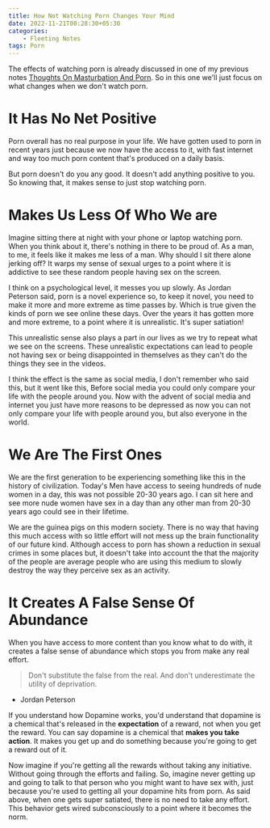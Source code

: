 ```yaml
---
title: How Not Watching Porn Changes Your Mind
date: 2022-11-21T00:28:30+05:30
categories: 
    - Fleeting Notes
tags: Porn
---
```

The effects of watching porn is already discussed in one of my previous notes [Thoughts On Masturbation And Porn](https://exiasgarden.pages.dev/posts/thoughts-on-masturbation-and-porn). So in this one we'll just focus on what changes when we don't watch porn.

# It Has No Net Positive
Porn overall has no real purpose in your life. We have gotten used to porn in recent years just because we now have the access to it, with fast internet and way too much porn content that's produced on a daily basis.

But porn doesn't do you any good. It doesn't add anything positive to you. So knowing that, it makes sense to just stop watching porn.

# Makes Us Less Of Who We are
Imagine sitting there at night with your phone or laptop watching porn. When you think about it, there's nothing in there to be proud of. As a man, to me, it feels like it makes me less of a man. Why should I sit there alone jerking off? It warps my sense of sexual urges to a point where it is addictive to see these random people having sex on the screen.

I think on a psychological level, it messes you up slowly. As Jordan Peterson said, porn is a novel experience so, to keep it novel, you need to make it more and more extreme as time passes by. Which is true given the kinds of porn we see online these days. Over the years it has gotten more and more extreme, to a point where it is unrealistic. It's super satiation!

This unrealistic sense also plays a part in our lives as we try to repeat what we see on the screens. These unrealistic expectations can lead to people not having sex or being disappointed in themselves as they can't do the things they see in the videos.

I think the effect is the same as social media, I don't remember who said this, but it went like this, Before social media you could only compare your life with the people around you. Now with the advent of social media and internet you just have more reasons to be depressed as now you can not only compare your life with people around you, but also everyone in the world.

# We Are The First Ones
We are the first generation to be experiencing something like this in the history of civilization. Today's Men have access to seeing hundreds of nude women in a day, this was not possible 20-30 years ago. I can sit here and see more nude women have sex in a day than any other man from 20-30 years ago could see in their lifetime.

We are the guinea pigs on this modern society. There is no way that having this much access with so little effort will not mess up the brain functionality of our future kind. Although access to porn has shown a reduction in sexual crimes in some places but, it doesn't take into account the that the majority of the people are average people who are using this medium to slowly destroy the way they perceive sex as an activity.

# It Creates A False Sense Of Abundance
When you have access to more content than you know what to do with, it creates a false sense of abundance which stops you from make any real effort.

> Don't substitute the false from the real.
> And don't underestimate the utility of deprivation.
* Jordan Peterson

If you understand how Dopamine works, you'd understand that dopamine is a chemical that's released in the **expectation** of a reward, not when you get the reward.  You can say dopamine is a chemical that **makes you take action**. It makes you get up and do something because you're going to get a reward out of it.

Now imagine if you're getting all the rewards without taking any initiative. Without going through the efforts and failing. So, imagine never getting up and going to talk to that person who you might want to have sex with, just because you're used to getting all your dopamine hits from porn. As said above, when one gets super satiated, there is no need to take any effort. This behavior gets wired subconsciously to a point where it becomes the norm.